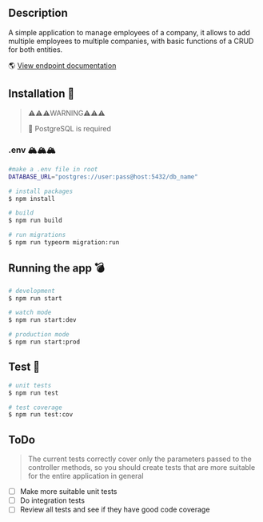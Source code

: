 ## Description

A simple application to manage employees of a company, it allows to add multiple employees to multiple companies, with basic functions of a CRUD for both entities.

🌎 [View endpoint documentation](https://api-manage-employees.herokuapp.com/doc) 

## Installation 🚀
> ⚠️⚠️⚠️WARNING⚠️⚠️⚠️
>
> 🐘 PostgreSQL is required 

### .env  🏔️🏔️🏔️
```bash
#make a .env file in root 
DATABASE_URL="postgres://user:pass@host:5432/db_name"
```

```bash
# install packages
$ npm install

# build
$ npm run build

# run migrations
$ npm run typeorm migration:run
```


## Running the app 💣

```bash
# development
$ npm run start

# watch mode
$ npm run start:dev

# production mode
$ npm run start:prod
```

## Test 🧪

```bash
# unit tests
$ npm run test

# test coverage
$ npm run test:cov
```

## ToDo
> The current tests correctly cover only the parameters passed to the controller methods, so you should create tests that are more suitable for the entire application in general

- [ ] Make more suitable unit tests
- [ ] Do integration tests
- [ ] Review all tests and see if they have good code coverage
